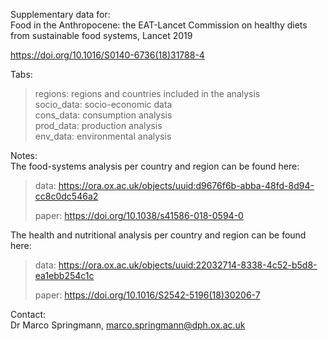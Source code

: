  Supplementary data for:	
Food in the Anthropocene: the EAT-Lancet Commission on healthy diets from sustainable food systems, Lancet 2019	

https://doi.org/10.1016/S0140-6736(18)31788-4	
	
Tabs:	
> regions: regions and countries included in the analysis	
> socio_data: socio-economic data	
> cons_data: consumption analysis	
> prod_data: production analysis	
> env_data: environmental analysis	
	
Notes:	
The food-systems analysis per country and region can be found here: 	

> data:	https://ora.ox.ac.uk/objects/uuid:d9676f6b-abba-48fd-8d94-cc8c0dc546a2
> 
> paper:	https://doi.org/10.1038/s41586-018-0594-0
	
The health and nutritional analysis per country and region can be found here: 

> data:	https://ora.ox.ac.uk/objects/uuid:22032714-8338-4c52-b5d8-ea1ebb254c1c
> 
> paper:	https://doi.org/10.1016/S2542-5196(18)30206-7
	
Contact:	
Dr Marco Springmann, marco.springmann@dph.ox.ac.uk	
